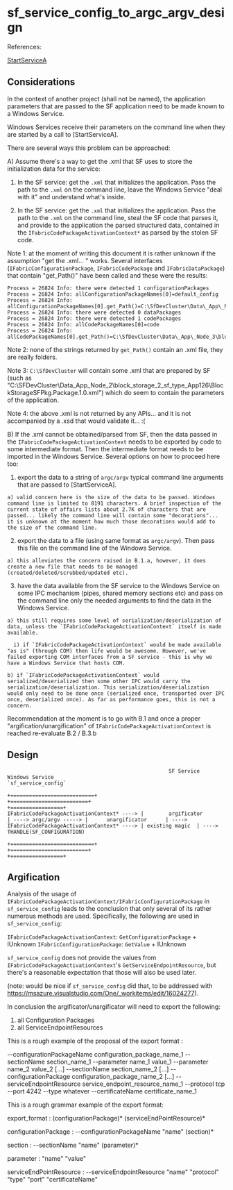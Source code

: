 sf_service_config_to_argc_argv_design
===

References:

[StartServiceA](https://learn.microsoft.com/en-us/windows/win32/api/winsvc/nf-winsvc-startservicea)

## Considerations

In the context of another project (shall not be named), the application parameters that are passed to the SF application need to be made known to a Windows Service.

Windows Services receive their parameters on the command line when they are started by a call to [StartServiceA].

There are several ways this problem can be approached:

A) Assume there's a way to get the .xml that SF uses to store the initialization data for the service:

  1) In the SF service: get the `.xml` that initializes the application. Pass the path to the `.xml` on the command line, leave the Windows Service "deal with it" and understand what's inside.

  2) In the SF service: get the `.xml` that initializes the application. Pass the path to the `.xml` on the command line, steal the SF code that parses it, and provide to the application the parsed structured data, contained in the `IFabricCodePackageActivationContext*` as parsed by the stolen SF code.

  Note 1: at the moment of writing this document it is rather unknown if the assumption "get the .xml... " works. Several interfaces (`IFabricConfigurationPackage`, `IFabricCodePackage` and `IFabricDataPackage`) that contain "get_Path()" have been called and these were the results:

```
Process = 26824 Info: there were detected 1 configurationPackages
Process = 26824 Info: allConfigurationPackageNames[0]=default_config
Process = 26824 Info: allConfigurationPackageNames[0].get_Path()=C:\SfDevCluster\Data\_App\_Node_3\block_storage_2_sf_type_App126\BlockStorageSFPkg.default_config.1.3.14.62738391
Process = 26824 Info: there were detected 0 dataPackages
Process = 26824 Info: there were detected 1 codePackages
Process = 26824 Info: allCodePackageNames[0]=code
Process = 26824 Info: allCodePackageNames[0].get_Path()=C:\SfDevCluster\Data\_App\_Node_3\block_storage_2_sf_type_App126\BlockStorageSFPkg.code.1.3.14.62738391
```

  Note 2: none of the strings returned by `get_Path()` contain an .xml file, they are really folders.

  Note 3: `C:\SfDevCluster` will contain some .xml that are prepared by SF (such as "C:\SFDevCluster\Data\_App\_Node_2\block_storage_2_sf_type_App126\BlockStorageSFPkg.Package.1.0.xml") which do seem to contain the parameters of the application. 

  Note 4: the above .xml is not returned by any APIs... and it is not accompanied by a .xsd that would validate it... :(


B) If the .xml cannot be obtained/parsed from SF, then the data passed in the `IFabricCodePackageActivationContext` needs to be exported by code to some intermediate format. Then the intermediate format needs to be imported in the Windows Service. Several options on how to proceed here too:

  1) export the data to a string of `argc/argv` typical command line arguments that are passed to [StartServiceA].

    a) valid concern here is the size of the data to be passed. Windows command line is limited to 8191 characters. A brief inspection of the current state of affairs lists about 2.7K of characters that are passed... likely the command line will contain some "decorations"... it is unknown at the moment how much those decorations would add to the size of the command line.

  2) export the data to a file (using same format as `argc/argv`). Then pass this file on the command line of the Windows Service.

    a) this alleviates the concern raised in B.1.a, however, it does create a new file that needs to be managed (created/deleted/scrubbed/updated etc).

  3) have the data available from the SF service to the Windows Service on some IPC mechanism (pipes, shared memory sections etc) and pass on the command line only the needed arguments to find the data in the Windows Service.

    a) this still requires some level of serialization/deserialization of data, unless the `IFabricCodePackageActivationContext` itself is made available. 

      i) if `IFabricCodePackageActivationContext` would be made available "as is" (through COM) then life would be awesome. However, we've failed exporting COM interfaces from a SF service - this is why we have a Windows Service that hosts COM.

    b) if `IFabricCodePackageActivationContext` would serialized/deserialized then some other IPC would carry the serialization/deserialization. This serialization/deserialization would only need to be done once (serialized once, transported over IPC once, deserialized once). As far as performance goes, this is not a concern.

Recommendation at the moment is to go with B.1 and once a proper "argification/unargification" of `IFabricCodePackageActivationContext` is reached re-evaluate B.2 / B.3.b

## Design

```
                                                    SF Service                                        Windows Service                                                        `sf_service_config`
                                           +===========================+                        +=========================+                                                  +=================+
IFabricCodePackageActivationContext* ----> |        argificator        | ----> argc/argv -----> |      unargificator      | ----> IFabricCodePackageActivationContext* ----> | existing magic  | ----> THANDLE(SF_CONFIGURATION)
                                           +===========================+                        +=========================+                                                  +=================+
```

## Argification

Analysis of the usage of `IFabricCodePackageActivationContext/IFabricConfigurationPackage` in `sf_service_config` leads to the conclusion that only several of its rather numerous methods are used. Specifically, the following are used in `sf_service_config`:

`IFabricCodePackageActivationContext`: `GetConfigurationPackage` + IUnknown
`IFabricConfigurationPackage`: `GetValue` + IUnknown

`sf_service_config` does not provide the values from `IFabricCodePackageActivationContext`'s `GetServiceEndpointResource`, but there's a reasonable expectation that those will also be used later.

(note: would be nice if `sf_service_config` did that, to be addressed with https://msazure.visualstudio.com/One/_workitems/edit/16024277).

In conclusion the argificator/unargificator will need to export the following:
1) all Configuration Packages
2) all ServiceEndpointResources

This is a rough example of the proposal of the export format :

--configurationPackageName configuration_package_name_1 --sectionName section_name_1 --parameter name_1 value_1 --parameter name_2 value_2 [...] --sectionName section_name_2 [...] --configurationPackage configuration_package_name_2 [...] --serviceEndpointResource service_endpoint_resource_name_1 --protocol tcp --port 4242 --type whatever --certificateName certificate_name_1

This is a rough grammar example of the export format:

export_format
  :   (configurationPackage)*
      (serviceEndPointResource)*

configurationPackage
  :   --configurationPackageName "name" 
      (section)*

section
  :   --sectionName "name"
      (parameter)*

parameter
  :   "name" "value"

serviceEndPointResource
  :   --serviceEndpointResource "name" "protocol" "type" "port" "certificateName"
  